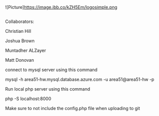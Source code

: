 ![Picture]https://image.ibb.co/kZH5Em/logosimple.png
##

Collaborators:

Christian Hill

Joshua Brown

Muntadher ALZayer

Matt Donovan


connect to mysql server using this command

mysql -h area51-hw.mysql.database.azure.com -u area51@area51-hw -p

Run local php server using this command

php -S localhost:8000

Make sure to not include the config.php file when uploading to git
